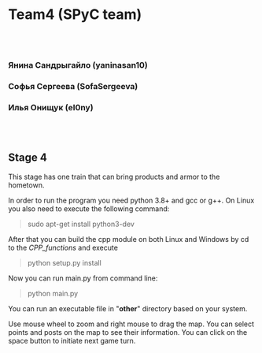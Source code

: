 # Team4 (SPyC team)
<br/><br/>
### Янина Сандрыгайло (yaninasan10)

### Софья Сергеева (SofaSergeeva)

### Илья Онищук (el0ny)

<br/><br/>
## Stage 4
This stage has one train that can bring products and armor to the hometown. 


In order to run the program you need python 3.8+ and gcc or g++.
On Linux you also need to execute the following command:

>sudo apt-get install python3-dev

After that you can build the cpp module on both Linux and Windows by cd to the *CPP_functions* and execute

>python setup.py install

Now you can run main.py from command line:

>python main.py

You can run an executable file in "**other**" directory based on your system. 

Use mouse wheel to zoom and right mouse to drag the map. 
You can select points and posts on the map to see their information. 
You can click on the space button to initiate next game turn.